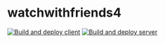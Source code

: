 # watchwithfriends4
[![Build and deploy client](https://github.com/Aapeli123/watchwithfriends4/actions/workflows/client.yml/badge.svg?branch=main)](https://github.com/Aapeli123/watchwithfriends4/actions/workflows/client.yml)
[![Build and deploy server](https://github.com/Aapeli123/watchwithfriends4/actions/workflows/server.yml/badge.svg?branch=main)](https://github.com/Aapeli123/watchwithfriends4/actions/workflows/server.yml)
